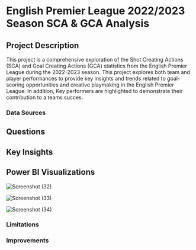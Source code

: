 # English Premier League 2022/2023 Season SCA & GCA Analysis 

## Project Description 

This project is a comprehensive exploration of the Shot Creating Actions (SCA) and Goal Creating Actions (GCA) statistics from the English Premier League during the 2022-2023 season. This project explores both team and player performances to provide key insights and trends related to goal-scoring opportunities and creative playmaking in the English Premier League. In addition, Key performers are highlighted to demonstrate their contribution to a teams succes. 

### Data Sources 



## Questions



## Key Insights 



## Power BI Visualizations

![Screenshot (32)](https://github.com/AAMIRP9/Data-Analysis-Portfolio/assets/91920656/83f9ac90-be17-4b7f-9b79-eae4ed2e908d)

![Screenshot (33)](https://github.com/AAMIRP9/Data-Analysis-Portfolio/assets/91920656/1e67e246-460d-4600-a26f-782bd69f1a4a)

![Screenshot (34)](https://github.com/AAMIRP9/Data-Analysis-Portfolio/assets/91920656/eeda7992-389d-4263-be02-a2d0a007b6e0)

### Limitations



### Improvements 

